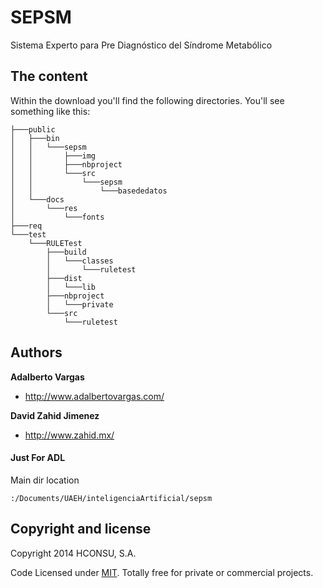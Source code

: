SEPSM
=====

Sistema Experto para Pre Diagnóstico del Síndrome Metabólico

## The content

Within the download you'll find the following directories. You'll see something like this:

```
├───public
│   ├───bin
│   │   └───sepsm
│   │       ├───img
│   │       ├───nbproject
│   │       └───src
│   │           └───sepsm
│   │               └───basededatos
│   └───docs
│       └───res
│           └───fonts
├───req
└───test
    └───RULETest
        ├───build
        │   └───classes
        │       └───ruletest
        ├───dist
        │   └───lib
        ├───nbproject
        │   └───private
        └───src
            └───ruletest
```

## Authors

**Adalberto Vargas**

- <http://www.adalbertovargas.com/>

**David Zahid Jimenez**

- <http://www.zahid.mx/>


#### Just For ADL
Main dir location

```
:/Documents/UAEH/inteligenciaArtificial/sepsm
```
## Copyright and license

Copyright 2014 HCONSU, S.A.

Code Licensed under [MIT](http://www.opensource.org/licenses/mit-license.php). Totally free for private or commercial projects.

